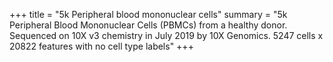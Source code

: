 +++
title = "5k Peripheral blood mononuclear cells"
summary = "5k Peripheral Blood Mononuclear Cells (PBMCs) from a healthy donor. Sequenced on 10X v3 chemistry in July 2019 by 10X Genomics. 5247 cells x 20822 features with no cell type labels"
+++
